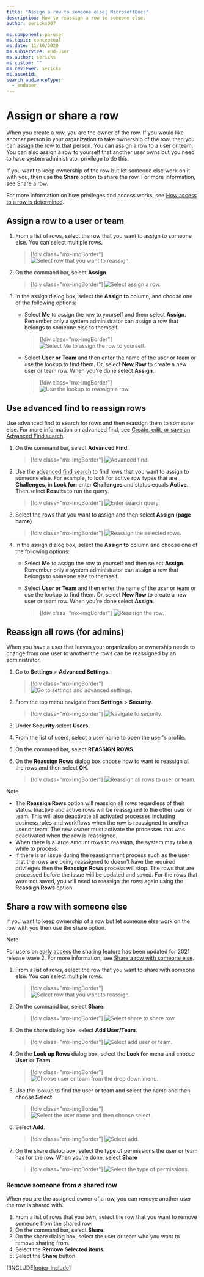 ```yaml
---
title: "Assign a row to someone else| MicrosoftDocs"
description: How to reassign a row to someone else.
author: sericks007

ms.component: pa-user
ms.topic: conceptual
ms.date: 11/10/2020
ms.subservice: end-user
ms.author: sericks
ms.custom: ""
ms.reviewer: sericks
ms.assetid: 
search.audienceType: 
  - enduser
---
```

# Assign or share a row 

When you create a row, you are the owner of the row. If you would like another person in your organization to take ownership of the row, then you can assign the row to that person. You can assign a row to a user or team. You can also assign a row to yourself that another user owns but you need to have system administrator privilege to do this.

If you want to keep ownership of the row but let someone else work on it with you, then use the **Share** option to share the row. For more information, see [Share a row](share-row.md).

For more information on how privileges and access works, see [How access to a row is determined](/power-platform/admin/how-record-access-determined).

## Assign a row to a user or team

1. From a list of rows, select the row that you want to assign to someone else. You can select multiple rows.

   > [!div class="mx-imgBorder"]
   > ![Select row that you want to reassign.](media/reassign-1.png "Select row that you want o reassign")

2. On the command bar, select **Assign**. 

   > [!div class="mx-imgBorder"]
   > ![Select assign a row.](media/reassign-2.png "[Select assign a row")

  
3. In the assign dialog box, select the **Assign to** column, and choose one of the following options:
    - Select **Me** to assign the row to yourself and them select **Assign**. Remember only a system administrator can assign a row that belongs to someone else to themself.
    
      > [!div class="mx-imgBorder"]
      > ![Select Me to assign the row to yourself.](media/reassign-4.png "Select Me to assign the row to yourself")
    
    - Select **User or Team** and then enter the name of the user or team or use the lookup to find them. Or, select **New Row** to create a new user or team row. When you're done select **Assign**.

      > [!div class="mx-imgBorder"]
      > ![Use the lookup to reassign a row.](media/reassign-3.png "Use the lookup to reassign a row")


## Use advanced find to reassign rows

Use advanced find to search for rows and then reassign them to someone else. For more information on advanced find, see [Create, edit, or save an Advanced Find search](advanced-find.md).


1. On the command bar, select **Advanced Find**.

   > [!div class="mx-imgBorder"]
   > ![Advanced find.](media/assign3.png "advacned find")
   
2. Use the [advanced find search](advanced-find.md) to find rows that you want to assign to someone else. For example, to look for active row types that are **Challenges**, in **Look for:** enter **Challenges** and status equals **Active**. Then select **Results** to run the query.

    > [!div class="mx-imgBorder"]
    > ![Enter search query.](media/reassign-5.png "Enter search query")

3. Select the rows that you want to assign and then select **Assign (page name)**

   > [!div class="mx-imgBorder"]
   > ![Reassign the selected rows.](media/reassign-6.png "Reassign the selected rows")
   
 4. In the assign dialog box, select the **Assign to** column and choose one of the following options:
 
    - Select **Me** to assign the row to yourself and then select **Assign**. Remember only a system administrator can assign a row that belongs to someone else to themself.
    
    - Select **User or Team** and then enter the name of the user or team or use the lookup to find them. Or, select **New Row** to create a new user or team row. When you're done select **Assign**.
    
      > [!div class="mx-imgBorder"]
      > ![Reassign the row.](media/reassign-7.png "Reassign the row")
   
 
 ## Reassign all rows (for admins)
 
 When you have a user that leaves your organization or ownership needs to change from one user to another the rows can be reassigned by an administrator.
 
 1. Go to **Settings** > **Advanced Settings**.
 
    > [!div class="mx-imgBorder"]
    > ![Go to settings and advanced settings.](media/settings-gear-icon.png "Go to settings and advanced settings")
 
 2. From the top menu navigate from **Settings** > **Security**.
     > [!div class="mx-imgBorder"]
     > ![Navigate to security.](media/reassign-8.png "Navigate to security")
 
 3. Under **Security** select **Users**.
 
 4. From the list of users, select a user name to open the user's profile.

 5. On the command bar, select **REASSIGN ROWS**.
   
 4. On the **Reassign Rows** dialog box choose how to want to reassign all the rows and then select **OK**.
 
    > [!div class="mx-imgBorder"]
    > ![Reassign all rows to user or team.](media/assign6.png "Reassign all rows to user or team")
 
   > [!NOTE]
   > - The **Reassign Rows** option will reassign all rows regardless of their status. Inactive and active rows will be reassigned to the other user or team. This will also deactivate all activated processes including business rules and workflows when the row is reassigned to another user or team. The new owner must activate the processes that was deactivated when the row is reassigned.  
   > - When there is a large amount rows to reassign, the system may take a while to process. 
   > - If there is an issue during the reassignment process such as the user that the rows are being reassigned to doesn't have the required privileges then the **Reassign Rows** process will stop. The rows that are processed before the issue will be updated and saved. For the rows that were not saved, you will need to reassign the rows again using the **Reassign Rows** option.
   
 
## Share a row with someone else
 
 If you want to keep ownership of a row but let someone else work on the row with you then use the share option.
 
 > [!NOTE]
 > For users on [early access](/power-platform/admin/opt-in-early-access-updates) the sharing feature has been updated for 2021 release wave 2. For more information, see [Share a row with someone else](share-row.md).
 
 
1. From a list of rows, select the row that you want to share with someone else. You can select multiple rows.

   > [!div class="mx-imgBorder"]
   > ![Select row that you want to reassign.](media/reassign-1.png "Select row that you want o reassign")

2. On the command bar, select **Share**. 

   > [!div class="mx-imgBorder"]
   > ![Select share to share row.](media/share-1.png "Select share to share to share a row")
   
 3. On the share dialog box, select **Add User/Team**.  

    > [!div class="mx-imgBorder"]
    > ![Select add user or team.](media/share-2.png "Select add user or team")
   
 4. On the **Look up Rows** dialog box, select the **Look for** menu and choose **User** or **Team**.
 
    > [!div class="mx-imgBorder"]
    > ![Choose user or team from the drop down menu.](media/share-3.png "Choose user or team from the drop down menu")
    
 5. Use the lookup to find the user or team and select the name and then choose **Select**.
 
     > [!div class="mx-imgBorder"]
     > ![Select the user name and then choose select.](media/share-4.png "Select the user name and then choose select")
     
 6. Select **Add**. 
 
     > [!div class="mx-imgBorder"]
     > ![Select add.](media/share-5.png "Select add")
     
 7. On the share dialog box, select the type of permissions the user or team has for the row. When you're done, select **Share**   
 
     > [!div class="mx-imgBorder"]
     > ![Select the type of permissions.](media/share-6.png "Select the type of permissions")
 
 
 ### Remove someone from a shared row
 
 When you are the assigned owner of a row, you can remove another user the row is shared with.
 
 1. From a list of rows that you own, select the row that you want to remove someone from the shared row.
 2. On the command bar, select **Share**.
 3. On the share dialog box, select the user or team who you want to remove sharing from.
 4. Select the **Remove Selected items**.
 5. Select the **Share** button.


[!INCLUDE[footer-include](../includes/footer-banner.md)]
